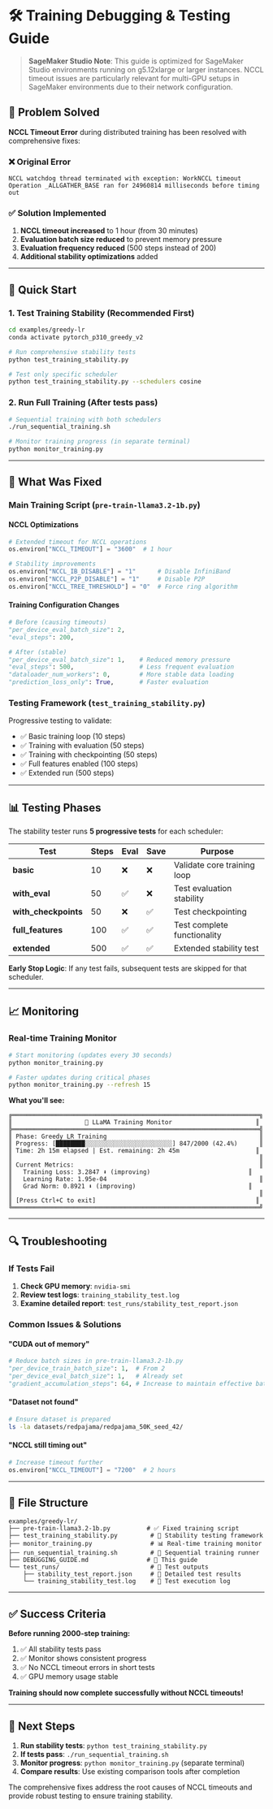 # 🛠️ Training Debugging & Testing Guide

> **SageMaker Studio Note**: This guide is optimized for SageMaker Studio environments running on g5.12xlarge or larger instances. NCCL timeout issues are particularly relevant for multi-GPU setups in SageMaker environments due to their network configuration.

## 🚨 Problem Solved

**NCCL Timeout Error** during distributed training has been resolved with comprehensive fixes:

### ❌ Original Error
```
NCCL watchdog thread terminated with exception: WorkNCCL timeout
Operation _ALLGATHER_BASE ran for 24960814 milliseconds before timing out
```

### ✅ Solution Implemented
1. **NCCL timeout increased** to 1 hour (from 30 minutes)
2. **Evaluation batch size reduced** to prevent memory pressure
3. **Evaluation frequency reduced** (500 steps instead of 200)
4. **Additional stability optimizations** added

---

## 🚀 Quick Start

### 1. Test Training Stability (Recommended First)
```bash
cd examples/greedy-lr
conda activate pytorch_p310_greedy_v2

# Run comprehensive stability tests
python test_training_stability.py

# Test only specific scheduler
python test_training_stability.py --schedulers cosine
```

### 2. Run Full Training (After tests pass)
```bash
# Sequential training with both schedulers
./run_sequential_training.sh

# Monitor training progress (in separate terminal)
python monitor_training.py
```

---

## 🔧 What Was Fixed

### **Main Training Script (`pre-train-llama3.2-1b.py`)**

#### **NCCL Optimizations**
```python
# Extended timeout for NCCL operations
os.environ["NCCL_TIMEOUT"] = "3600"  # 1 hour

# Stability improvements
os.environ["NCCL_IB_DISABLE"] = "1"      # Disable InfiniBand
os.environ["NCCL_P2P_DISABLE"] = "1"     # Disable P2P
os.environ["NCCL_TREE_THRESHOLD"] = "0"  # Force ring algorithm
```

#### **Training Configuration Changes**
```python
# Before (causing timeouts)
"per_device_eval_batch_size": 2,
"eval_steps": 200,

# After (stable)
"per_device_eval_batch_size": 1,    # Reduced memory pressure
"eval_steps": 500,                  # Less frequent evaluation
"dataloader_num_workers": 0,        # More stable data loading
"prediction_loss_only": True,       # Faster evaluation
```

### **Testing Framework (`test_training_stability.py`)**

Progressive testing to validate:
- ✅ Basic training loop (10 steps)
- ✅ Training with evaluation (50 steps)  
- ✅ Training with checkpointing (50 steps)
- ✅ Full features enabled (100 steps)
- ✅ Extended run (500 steps)

---

## 📊 Testing Phases

The stability tester runs **5 progressive tests** for each scheduler:

| Test | Steps | Eval | Save | Purpose |
|------|-------|------|------|---------|
| **basic** | 10 | ❌ | ❌ | Validate core training loop |
| **with_eval** | 50 | ✅ | ❌ | Test evaluation stability |
| **with_checkpoints** | 50 | ❌ | ✅ | Test checkpointing |
| **full_features** | 100 | ✅ | ✅ | Test complete functionality |
| **extended** | 500 | ✅ | ✅ | Extended stability test |

**Early Stop Logic**: If any test fails, subsequent tests are skipped for that scheduler.

---

## 📈 Monitoring

### **Real-time Training Monitor**
```bash
# Start monitoring (updates every 30 seconds)
python monitor_training.py

# Faster updates during critical phases
python monitor_training.py --refresh 15
```

**What you'll see:**
```
╔════════════════════════════════════════════════════════════════════╗
║                    🦙 LLaMA Training Monitor                       ║
╠════════════════════════════════════════════════════════════════════╣
║ Phase: Greedy LR Training                                          ║
║ Progress: [████████░░░░░░░░░░░░░░░░░░░░░░░░] 847/2000 (42.4%)      ║
║ Time: 2h 15m elapsed | Est. remaining: 2h 45m                     ║
║                                                                    ║
║ Current Metrics:                                                   ║
║   Training Loss: 3.2847 ⬇️ (improving)                           ║
║   Learning Rate: 1.95e-04                                          ║
║   Grad Norm: 0.8921 ⬇️ (improving)                               ║
║                                                                    ║
║ [Press Ctrl+C to exit]                                            ║
╚════════════════════════════════════════════════════════════════════╝
```

---

## 🔍 Troubleshooting

### **If Tests Fail**
1. **Check GPU memory**: `nvidia-smi`
2. **Review test logs**: `training_stability_test.log`
3. **Examine detailed report**: `test_runs/stability_test_report.json`

### **Common Issues & Solutions**

#### **"CUDA out of memory"**
```python
# Reduce batch sizes in pre-train-llama3.2-1b.py
"per_device_train_batch_size": 1,  # From 2
"per_device_eval_batch_size": 1,   # Already set
"gradient_accumulation_steps": 64, # Increase to maintain effective batch size
```

#### **"Dataset not found"**
```bash
# Ensure dataset is prepared
ls -la datasets/redpajama/redpajama_50K_seed_42/
```

#### **"NCCL still timing out"**
```python
# Increase timeout further
os.environ["NCCL_TIMEOUT"] = "7200"  # 2 hours
```

---

## 📁 File Structure

```
examples/greedy-lr/
├── pre-train-llama3.2-1b.py          # ✅ Fixed training script
├── test_training_stability.py         # 🧪 Stability testing framework  
├── monitor_training.py                # 📊 Real-time training monitor
├── run_sequential_training.sh         # 🚀 Sequential training runner
├── DEBUGGING_GUIDE.md                # 📖 This guide
└── test_runs/                         # 📂 Test outputs
    ├── stability_test_report.json     # 📄 Detailed test results
    └── training_stability_test.log    # 📄 Test execution log
```

---

## ✅ Success Criteria

**Before running 2000-step training:**
1. ✅ All stability tests pass
2. ✅ Monitor shows consistent progress
3. ✅ No NCCL timeout errors in short tests
4. ✅ GPU memory usage stable

**Training should now complete successfully without NCCL timeouts!**

---

## 🎯 Next Steps

1. **Run stability tests**: `python test_training_stability.py`
2. **If tests pass**: `./run_sequential_training.sh`
3. **Monitor progress**: `python monitor_training.py` (separate terminal)
4. **Compare results**: Use existing comparison tools after completion

The comprehensive fixes address the root causes of NCCL timeouts and provide robust testing to ensure training stability.
